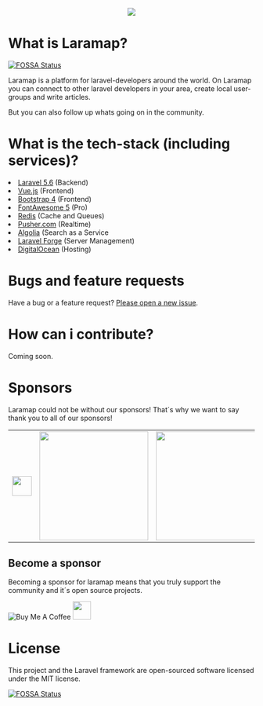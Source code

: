 <p align="center">
<img src="https://raw.githubusercontent.com/laramap/art/master/Laramap_Logo.png">
</p>

# What is Laramap?
[![FOSSA Status](https://app.fossa.io/api/projects/git%2Bgithub.com%2Flaramap%2Flaramap.com.svg?type=shield)](https://app.fossa.io/projects/git%2Bgithub.com%2Flaramap%2Flaramap.com?ref=badge_shield)

Laramap is a platform for laravel-developers around the world.
On Laramap you can connect to other laravel developers in your area, create local user-groups and write articles.

But you can also follow up whats going on in the community.

# What is the tech-stack (including services)?
<li><a href="https://laravel.com">Laravel 5.6</a> (Backend)</li>
<li><a href="https://vuejs.org">Vue.js</a> (Frontend)</li>
<li><a href="https://getbootstrap.com">Bootstrap 4</a> (Frontend)</li>
<li><a href="https://fontawesome.com">FontAwesome 5</a> (Pro)</li>
<li><a href="https://redis.io">Redis</a> (Cache and Queues)</li>
<li><a href="https://pusher.com">Pusher.com</a> (Realtime)</li>
<li><a href="https://algolia.com">Algolia</a> (Search as a Service</li>
<li><a href="https://forge.laravel.com">Laravel Forge</a> (Server Management)</li>
<li><a href="https://m.do.co/c/3dca62b8d69e">DigitalOcean</a> (Hosting)</li>

# Bugs and feature requests
Have a bug or a feature request? <a href="https://github.com/laramap/laramap.com/issues/new/choose">Please open a new issue</a>.

# How can i contribute?
Coming soon.

# Sponsors
Laramap could not be without our sponsors! That´s why we want to say thank you to all of our sponsors!

<table>
  <tbody>
    <tr>
      <td align="center" valign="middle">
        <a href="https://m.do.co/c/3dca62b8d69e" target="_blank">
          <img height="40px" src="https://raw.githubusercontent.com/laramap/laramap.com/master/public/static/DO_Logo_Horizontal_Blue.png">
        </a>
      </td>
      <td align="center" valign="middle">
        <a href="https://algolia.com" target="_blank">
          <img width="222px" src="https://raw.githubusercontent.com/laramap/laramap.com/master/public/static/logo-algolia-nebula-blue-whitespaces-1b393e11.png">
        </a>
      </td>
      <td align="center" valign="middle">
        <a href="https://pusher.com" target="_blank">
          <img width="222px" src="https://raw.githubusercontent.com/laramap/laramap.com/master/public/static/pusher.png">
        </a>
      </td>
      <td align="center" valign="middle">
        <a href="https://www.vultr.com/?ref=7514766" target="_blank">
          <img width="222px" src="https://www.vultr.com/media/logo_onwhite.svg">
        </a>
      </td>
    </tr>
    <tr>
  </tbody>
</table>

## Become a sponsor
Becoming a sponsor for laramap means that you truly support the community and it´s open source projects.

<img src="https://www.buymeacoffee.com/assets/img/custom_images/orange_img.png" alt="Buy Me A Coffee" style="height: auto !important;width: auto !important;" >
<a href="https://www.patreon.com/bePatron?u=3200756">
    <img height="37px;" src="https://raw.githubusercontent.com/laramap/laramap.com/master/public/static/become_a_patron_button3x.png">
</a>

# License
This project and the Laravel framework are open-sourced software licensed under the MIT license.

[![FOSSA Status](https://app.fossa.io/api/projects/git%2Bgithub.com%2Flaramap%2Flaramap.com.svg?type=large)](https://app.fossa.io/projects/git%2Bgithub.com%2Flaramap%2Flaramap.com?ref=badge_large)
